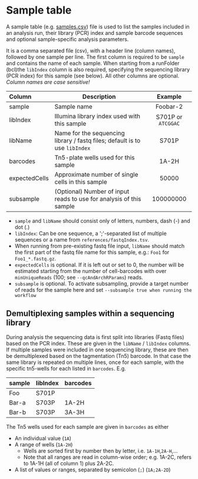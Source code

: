 # Sample table

A sample table (e.g. [samples.csv](examples/samples.csv)) file is used to list the samples included in an analysis run, their library (PCR) index and sample barcode sequences and optional sample-specific analysis parameters.

It is a comma separated file (csv), with a header line (column names), followed by one sample per line. 
The first column is required to be `sample` and contains the name of each sample. When starting from a runFolder (bcl)the `libIndex` column is also required, specifying the sequencing library (PCR index) for this sample (see below). All other columns are optional. _Column names are case sensitive!_

 Column | Description | Example
:---- | ---- | :----:
sample | Sample name | Foobar-2
libIndex | Illumina library index used with this sample | S701P or `ATCGGAC` |
libName | Name for the sequencing library / fastq files; default is to use `libIndex` | S701P
barcodes | Tn5-plate wells used for this sample | 1A-2H
expectedCells | Approximate number of single cells in this sample | 50000
subsample | (Optional) Number of input reads to use for analysis of this sample| 100000000

* `sample` and `libName` should consist only of letters, numbers, dash (-) and dot (.)
* `libIndex`: Can be one sequence, a ';'-separated list of multiple sequences or a name from `references/fastqIndex.tsv`.
* When running from pre-existing fastq file input, `libName` should match the first part of the fastq file name for this sample, e.g.: `Foo1` for `Foo1_*.fastq.gz`.
* `expectedCells` is optional. If it is left out or set to 0, the number will be estimated starting from the number of cell-barcodes with over `minUniqueReads` (100; see `--qcAndArchRParams`) reads.
* `subsample` is optional. To activate subsampling, provide a target number of reads for the sample here and set `--subsample true when running the workflow`

## Demultiplexing samples within a sequencing library
During analysis the sequencing data is first split into libraries (Fastq files) based on the PCR index. These are given in the `libName` / `libIndex` columns. If multiple samples were included in one sequencing library, these are then be demultiplexed based on the tagmentation (Tn5) barcode. In that case the same library is repeated on multiple lines, once for each sample, with the specific tn5-wells for each listed in `barcodes`. E.g.

sample | libIndex | barcodes
-- | -- | --
Foo | S701P |
Bar-a | S703P | 1A-2H
Bar-b | S703P | 3A-3H

The Tn5 wells used for each sample are given in `barcodes` as either
* An individual value (`1A`)
* A range of wells (`1A-2H`)
    * Wells are sorted first by number then by letter, i.e. `1A-1H`,`2A-H`,...
    * Note that all ranges are read in column-wise order; e.g. 1A-2C, refers to 1A-1H (all of column 1) plus 2A-2C.
* A list of values or ranges, separated by semicolon (`;`) (`1A;2A-2D`) 
